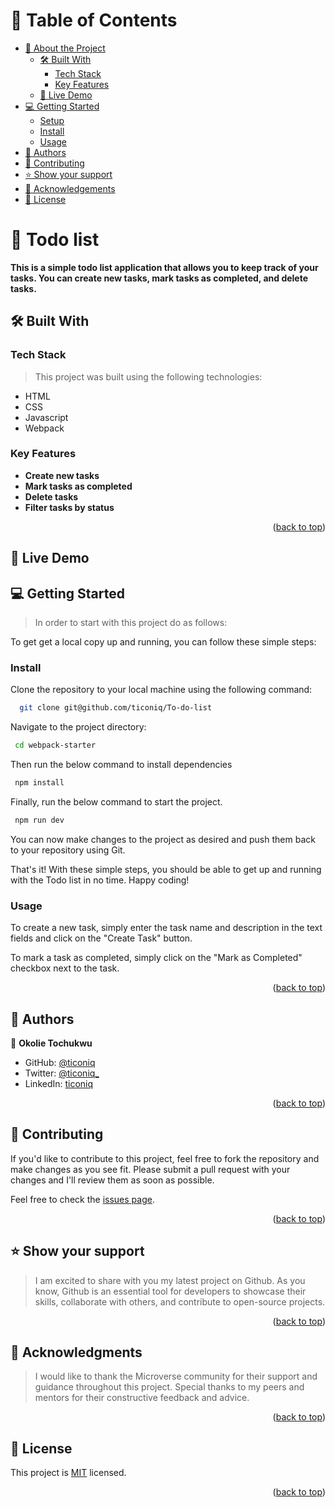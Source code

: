<a name="readme-top"></a>

# 📗 Table of Contents

- [📖 About the Project](#about-project)
  - [🛠 Built With](#built-with)
    - [Tech Stack](#tech-stack)
    - [Key Features](#key-features)
  - [🚀 Live Demo](#live-demo)
- [💻 Getting Started](#getting-started)
  - [Setup](#setup)
  - [Install](#install)
  - [Usage](#usage)
- [👥 Authors](#authors)
- [🤝 Contributing](#contributing)
- [⭐️ Show your support](#support)
- [🙏 Acknowledgements](#acknowledgements)
- [📝 License](#license)

<!-- PROJECT DESCRIPTION -->

# 📖 Todo list<a name="about-project"></a>

**This is a simple todo list application that allows you to keep track of your tasks. You can create new tasks, mark tasks as completed, and delete tasks.**

## 🛠 Built With <a name="built-with"></a>

### Tech Stack <a name="tech-stack"></a>

> This project was built using the following technologies:

  - HTML
  - CSS
  - Javascript
  - Webpack 

<!-- Features -->

### Key Features <a name="key-features"></a>

- **Create new tasks**
- **Mark tasks as completed**
- **Delete tasks**
- **Filter tasks by status**

<p align="right">(<a href="#readme-top">back to top</a>)</p>

<!-- Live Demo -->

## 🚀 Live Demo <a name="live-demo"></a>
<!-- <a href="https://webpack-starter-woad.vercel.app/"> See Project 🚀</a> -->

<!-- GETTING STARTED -->

## 💻 Getting Started <a name="getting-started"></a>

> In order to start with this project do as follows:

To get get a local copy up and running, you can follow these simple steps:


### Install
Clone the repository to your local machine using the following command:

```sh
  git clone git@github.com/ticoniq/To-do-list
```
Navigate to the project directory:

```sh
 cd webpack-starter
```

Then run the below command to install dependencies
```sh
 npm install
```

Finally, run the below command to start the project.
```sh
 npm run dev
```

You can now make changes to the project as desired and push them back to your repository using Git.

That's it! With these simple steps, you should be able to get up and running with the Todo list in no time. Happy coding!



### Usage

To create a new task, simply enter the task name and description in the text fields and click on the "Create Task" button.

To mark a task as completed, simply click on the "Mark as Completed" checkbox next to the task.

<!-- To delete a task, simply click on the "Delete Task" button next to the task. -->


<!-- ### Run tests

To run tests, run the following command: -->

<!--
Example command:

```sh
  bin/rails test test/models/article_test.rb
```
--->


<p align="right">(<a href="#readme-top">back to top</a>)</p>

<!-- AUTHORS -->

## 👥 Authors <a name="authors"></a>

<!-- > Mention all of the collaborators of this project. -->

👤 **Okolie Tochukwu**

- GitHub: [@ticoniq](https://github.com/ticoniq)
- Twitter: [@ticoniq_](https://twitter.com/ticoniq_)
- LinkedIn: [ticoniq](https://linkedin.com/in/ticoniq)

<p align="right">(<a href="#readme-top">back to top</a>)</p>

<!-- CONTRIBUTING -->

## 🤝 Contributing <a name="contributing"></a>

If you'd like to contribute to this project, feel free to fork the repository and make changes as you see fit. Please submit a pull request with your changes and I'll review them as soon as possible.

Feel free to check the [issues page](../../issues/).

<p align="right">(<a href="#readme-top">back to top</a>)</p>

<!-- SUPPORT -->

## ⭐️ Show your support <a name="support"></a>

> I am excited to share with you my latest project on Github. As you know, Github is an essential tool for developers to showcase their skills, collaborate with others, and contribute to open-source projects.

<p align="right">(<a href="#readme-top">back to top</a>)</p>

<!-- ACKNOWLEDGEMENTS -->

## 🙏 Acknowledgments <a name="acknowledgements"></a>

> I would like to thank the Microverse community for their support and guidance throughout this project. Special thanks to my peers and mentors for their constructive feedback and advice.

<p align="right">(<a href="#readme-top">back to top</a>)</p>

<!-- FAQ (optional) -->
  
## 📝 License <a name="license"></a>

This project is [MIT](./LICENSE) licensed.

<p align="right">(<a href="#readme-top">back to top</a>)</p>
